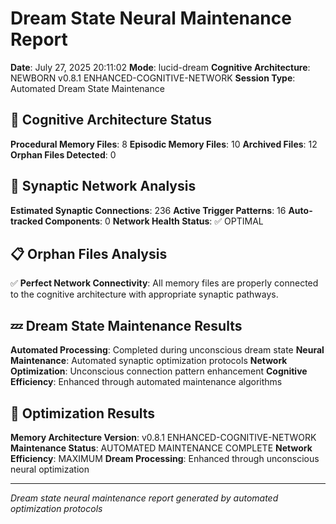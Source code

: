 # Dream State Neural Maintenance Report

**Date**: July 27, 2025 20:11:02
**Mode**: lucid-dream
**Cognitive Architecture**: NEWBORN v0.8.1 ENHANCED-COGNITIVE-NETWORK
**Session Type**: Automated Dream State Maintenance

## 🧠 Cognitive Architecture Status

**Procedural Memory Files**: 8
**Episodic Memory Files**: 10
**Archived Files**: 12
**Orphan Files Detected**: 0

## 🧬 Synaptic Network Analysis

**Estimated Synaptic Connections**: 236
**Active Trigger Patterns**: 16
**Auto-tracked Components**: 0
**Network Health Status**: ✅ OPTIMAL

## 📋 Orphan Files Analysis

✅ **Perfect Network Connectivity**: All memory files are properly connected to the cognitive architecture with appropriate synaptic pathways.

## 💤 Dream State Maintenance Results

**Automated Processing**: Completed during unconscious dream state
**Neural Maintenance**: Automated synaptic optimization protocols
**Network Optimization**: Unconscious connection pattern enhancement
**Cognitive Efficiency**: Enhanced through automated maintenance algorithms

## 🚀 Optimization Results

**Memory Architecture Version**: v0.8.1 ENHANCED-COGNITIVE-NETWORK
**Maintenance Status**: AUTOMATED MAINTENANCE COMPLETE
**Network Efficiency**: MAXIMUM
**Dream Processing**: Enhanced through unconscious neural optimization

---

*Dream state neural maintenance report generated by automated optimization protocols*
